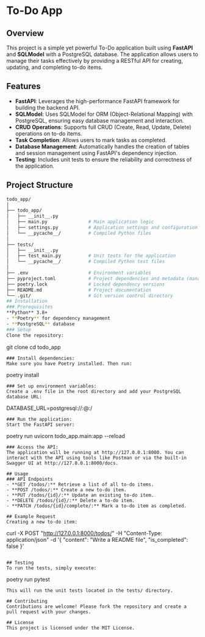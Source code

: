 # To-Do App

## Overview

This project is a simple yet powerful To-Do application built using **FastAPI** and **SQLModel** with a PostgreSQL database. The application allows users to manage their tasks effectively by providing a RESTful API for creating, updating, and completing to-do items.

## Features

- **FastAPI**: Leverages the high-performance FastAPI framework for building the backend API.
- **SQLModel**: Uses SQLModel for ORM (Object-Relational Mapping) with PostgreSQL, ensuring easy database management and interaction.
- **CRUD Operations**: Supports full CRUD (Create, Read, Update, Delete) operations on to-do items.
- **Task Completion**: Allows users to mark tasks as completed.
- **Database Management**: Automatically handles the creation of tables and session management using FastAPI's dependency injection.
- **Testing**: Includes unit tests to ensure the reliability and correctness of the application.

## Project Structure

```bash
todo_app/
│
├── todo_app/
│   ├── __init__.py
│   ├── main.py               # Main application logic
│   ├── settings.py           # Application settings and configuration
│   └── __pycache__/          # Compiled Python files
│
├── tests/
│   ├── __init__.py
│   ├── test_main.py          # Unit tests for the application
│   └── __pycache__/          # Compiled Python test files
│
├── .env                      # Environment variables
├── pyproject.toml            # Project dependencies and metadata (managed by Poetry)
├── poetry.lock               # Locked dependency versions
├── README.md                 # Project documentation
└── .git/                     # Git version control directory
## Installation
### Prerequisites
**Python** 3.8+
- **Poetry** for dependency management
- **PostgreSQL** database
### Setup
Clone the repository:
```
git clone <repository-url>
cd todo_app
```
### Install dependencies: 
Make sure you have Poetry installed. Then run:
```
poetry install
```
### Set up environment variables:
Create a .env file in the root directory and add your PostgreSQL database URL:
```
DATABASE_URL=postgresql://<username>:<password>@<host>:<port>/<database>
```
### Run the application: 
Start the FastAPI server:
```
poetry run uvicorn todo_app.main:app --reload
```
### Access the API: 
The application will be running at http://127.0.0.1:8000. You can interact with the API using tools like Postman or via the built-in Swagger UI at http://127.0.0.1:8000/docs.

## Usage
### API Endpoints
- **GET /todos/:** Retrieve a list of all to-do items.
- **POST /todos/:** Create a new to-do item.
- **PUT /todos/{id}/:** Update an existing to-do item.
- **DELETE /todos/{id}/:** Delete a to-do item.
- **PATCH /todos/{id}/complete/:** Mark a to-do item as completed.

## Example Request
Creating a new to-do item:

```
curl -X POST "http://127.0.0.1:8000/todos/" -H "Content-Type: application/json" -d '{
  "content": "Write a README file",
  "is_completed": false
}'
```

## Testing
To run the tests, simply execute:

```
poetry run pytest
```
This will run the unit tests located in the tests/ directory.

## Contributing
Contributions are welcome! Please fork the repository and create a pull request with your changes.

## License
This project is licensed under the MIT License.
